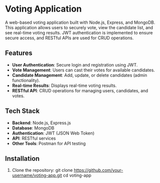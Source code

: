 # Voting Application

A web-based voting application built with Node.js, Express, and MongoDB. This application allows users to securely vote, view the candidate list, and see real-time voting results.
JWT authentication is implemented to ensure secure access, and RESTful APIs are used for CRUD operations.


## Features

- **User Authentication**: Secure login and registration using JWT.
- **Vote Management**: Users can cast their votes for available candidates.
- **Candidate Management**: Add, update, or delete candidates (admin functionality).
- **Real-time Results**: Displays real-time voting results.
- **RESTful API**: CRUD operations for managing users, candidates, and votes.


## Tech Stack

- **Backend**: Node.js, Express.js
- **Database**: MongoDB
- **Authentication**: JWT (JSON Web Token)
- **API**: RESTful services
- **Other Tools**: Postman for API testing


## Installation

1. Clone the repository:
   git clone https://github.com/your-username/voting-app.git
   cd voting-app
